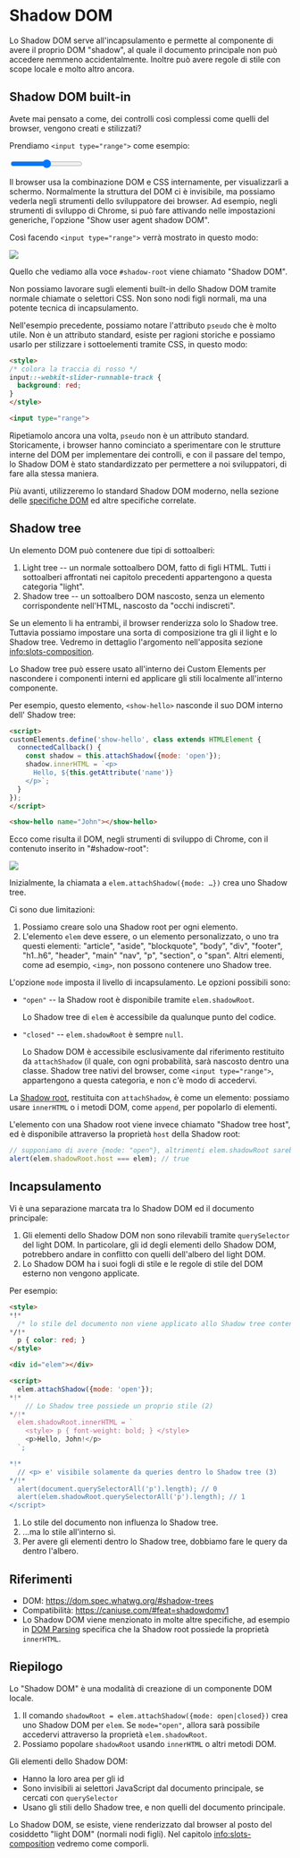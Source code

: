 # Shadow DOM

Lo Shadow DOM serve all'incapsulamento e permette al componente di avere il proprio DOM "shadow", al quale il documento principale non può accedere nemmeno accidentalmente. Inoltre può avere regole di stile con scope locale e molto altro ancora.

## Shadow DOM built-in

Avete mai pensato a come, dei controlli così complessi come quelli del browser, vengono creati e stilizzati?

Prendiamo `<input type="range">` come esempio:

<p>
<input type="range">
</p>

Il browser usa la combinazione DOM e CSS internamente, per visualizzarli a schermo. Normalmente la struttura del DOM ci è invisibile, ma possiamo vederla negli strumenti dello sviluppatore dei browser. Ad esempio, negli strumenti di sviluppo di Chrome, si può fare attivando nelle impostazioni generiche, l'opzione "Show user agent shadow DOM".

Così facendo `<input type="range">` verrà mostrato in questo modo:

![](shadow-dom-range.png)

Quello che vediamo alla voce `#shadow-root` viene chiamato "Shadow DOM".

Non possiamo lavorare sugli elementi built-in dello Shadow DOM tramite normale chiamate o selettori CSS. Non sono nodi figli normali, ma una potente tecnica di incapsulamento.

Nell'esempio precedente, possiamo notare l'attributo `pseudo` che è molto utile. Non è un attributo standard, esiste per ragioni storiche e possiamo usarlo per stilizzare i sottoelementi tramite CSS, in questo modo:

```html run autorun
<style>
/* colora la traccia di rosso */
input::-webkit-slider-runnable-track {
  background: red;
}
</style>

<input type="range">
```

Ripetiamolo ancora una volta, `pseudo` non è un attributo standard. Storicamente, i browser hanno cominciato a sperimentare con le strutture interne del DOM per implementare dei controlli, e con il passare del tempo, lo Shadow DOM è stato standardizzato per permettere a noi sviluppatori, di fare alla stessa maniera.

Più avanti, utilizzeremo lo standard Shadow DOM moderno, nella sezione delle [specifiche DOM](https://dom.spec.whatwg.org/#shadow-trees) ed altre specifiche correlate.  

## Shadow tree

Un elemento DOM può contenere due tipi di sottoalberi:

1. Light tree -- un normale sottoalbero DOM, fatto di figli HTML. Tutti i sottoalberi affrontati nei capitolo precedenti appartengono a questa categoria "light".
2. Shadow tree -- un sottoalbero DOM nascosto, senza un elemento corrispondente nell'HTML, nascosto da "occhi indiscreti".

Se un elemento li ha entrambi, il browser renderizza solo lo Shadow tree. Tuttavia possiamo impostare una sorta di composizione tra gli il light e lo Shadow tree. Vedremo in dettaglio l'argomento nell'apposita sezione <info:slots-composition>.

Lo Shadow tree può essere usato all'interno dei Custom Elements per nascondere i componenti interni ed applicare gli stili localmente all'interno componente.

Per esempio, questo elemento, `<show-hello>` nasconde il suo DOM interno dell' Shadow tree:

```html run autorun height=60
<script>
customElements.define('show-hello', class extends HTMLElement {
  connectedCallback() {
    const shadow = this.attachShadow({mode: 'open'});
    shadow.innerHTML = `<p>
      Hello, ${this.getAttribute('name')}
    </p>`;
  }  
});
</script>

<show-hello name="John"></show-hello>
```

Ecco come risulta il DOM, negli strumenti di sviluppo di Chrome, con il contenuto inserito in "#shadow-root":

![](shadow-dom-say-hello.png)

Inizialmente, la chiamata a `elem.attachShadow({mode: …})` crea uno Shadow tree.

Ci sono due limitazioni:
1. Possiamo creare solo una Shadow root per ogni elemento.
2. L'elemento `elem` deve essere, o un elemento personalizzato, o uno tra questi elementi: "article", "aside", "blockquote", "body", "div", "footer", "h1..h6", "header", "main" "nav", "p", "section", o "span". Altri elementi, come ad esempio, `<img>`, non possono contenere uno Shadow tree.

L'opzione `mode` imposta il livello di incapsulamento. Le opzioni possibili sono:
- `"open"` -- la Shadow root è disponibile tramite `elem.shadowRoot`.

    Lo Shadow tree di `elem` è accessibile da qualunque punto del codice.   
- `"closed"` -- `elem.shadowRoot` è sempre `null`.

    Lo Shadow DOM è accessibile esclusivamente dal riferimento restituito da `attachShadow` (il quale, con ogni probabilità, sarà nascosto dentro una classe. Shadow tree nativi del browser, come `<input type="range">`, appartengono a questa categoria, e non c'è modo di accedervi.

La [Shadow root](https://dom.spec.whatwg.org/#shadowroot), restituita con `attachShadow`, è come un elemento: possiamo usare `innerHTML` o i metodi DOM, come `append`, per popolarlo di elementi.

L'elemento con una Shadow root viene invece chiamato "Shadow tree host", ed è disponibile attraverso la proprietà `host` della Shadow root:

```js
// supponiamo di avere {mode: "open"}, altrimenti elem.shadowRoot sarebbe null
alert(elem.shadowRoot.host === elem); // true
```

## Incapsulamento

Vi è una separazione marcata tra lo Shadow DOM ed il documento principale:

1. Gli elementi dello Shadow DOM non sono rilevabili tramite `querySelector` del light DOM. In particolare, gli id degli elementi dello Shadow DOM, potrebbero andare in conflitto con quelli dell'albero del light DOM.
2. Lo Shadow DOM ha i suoi fogli di stile e le regole di stile del DOM esterno non vengono applicate.

Per esempio:

```html run untrusted height=40
<style>
*!*
  /* lo stile del documento non viene applicato allo Shadow tree contenuto in #elem (1) */
*/!*
  p { color: red; }
</style>

<div id="elem"></div>

<script>
  elem.attachShadow({mode: 'open'});
*!*
    // Lo Shadow tree possiede un proprio stile (2)
*/!*
  elem.shadowRoot.innerHTML = `
    <style> p { font-weight: bold; } </style>
    <p>Hello, John!</p>
  `;

*!*
  // <p> e' visibile solamente da queries dentro lo Shadow tree (3)
*/!*
  alert(document.querySelectorAll('p').length); // 0
  alert(elem.shadowRoot.querySelectorAll('p').length); // 1
</script>  
```

1. Lo stile del documento non influenza lo Shadow tree.
2. ...ma lo stile all'interno sì.
3. Per avere gli elementi dentro lo Shadow tree, dobbiamo fare le query da dentro l'albero.

## Riferimenti

- DOM: <https://dom.spec.whatwg.org/#shadow-trees>
- Compatibilità: <https://caniuse.com/#feat=shadowdomv1>
- Lo Shadow DOM viene menzionato in molte altre specifiche, ad esempio in [DOM Parsing](https://w3c.github.io/DOM-Parsing/#the-innerhtml-mixin) specifica che la Shadow root possiede la proprietà `innerHTML`.


## Riepilogo

Lo "Shadow DOM" è una modalità di creazione di un componente DOM locale.

1. Il comando `shadowRoot = elem.attachShadow({mode: open|closed})` crea uno Shadow DOM per `elem`. Se `mode="open"`, allora sarà possibile accedervi attraverso la proprietà `elem.shadowRoot`.
2. Possiamo popolare `shadowRoot` usando `innerHTML` o altri metodi DOM.

Gli elementi dello Shadow DOM:
- Hanno la loro area per gli id
- Sono invisibili ai selettori JavaScript dal documento principale, se cercati con `querySelector`
- Usano gli stili dello Shadow tree, e non quelli del documento principale.

Lo Shadow DOM, se esiste, viene renderizzato dal browser al posto del cosiddetto "light DOM" (normali nodi figli). Nel capitolo <info:slots-composition> vedremo come comporli.
